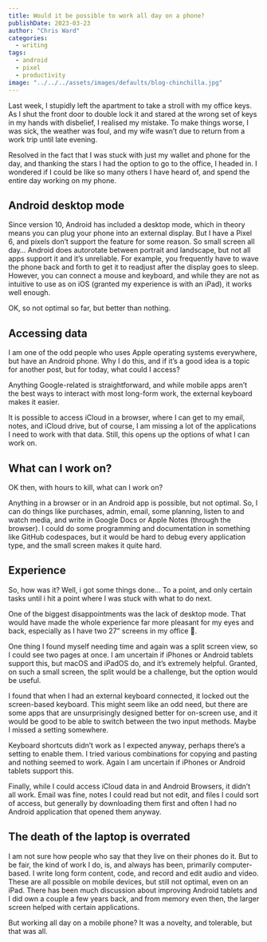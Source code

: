 ```yaml
---
title: Would it be possible to work all day on a phone?
publishDate: 2023-03-23
author: "Chris Ward"
categories:
  - writing
tags:
  - android
  - pixel
  - productivity
image: "../../../assets/images/defaults/blog-chinchilla.jpg"
---
```


Last week, I stupidly left the apartment to take a stroll with my office keys. As I shut the front door to double lock it and stared at the wrong set of keys in my hands with disbelief, I realised my mistake. To make things worse, I was sick, the weather was foul, and my wife wasn’t due to return from a work trip until late evening.

Resolved in the fact that I was stuck with just my wallet and phone for the day, and thanking the stars I had the option to go to the office, I headed in. I wondered if I could be like so many others I have heard of, and spend the entire day working on my phone.

## Android desktop mode

Since version 10, Android has included a desktop mode, which in theory means you can plug your phone into an external display. But I have a Pixel 6, and pixels don’t support the feature for some reason. So small screen all day… Android does autorotate between portrait and landscape, but not all apps support it and it’s unreliable. For example, you frequently have to wave the phone back and forth to get it to readjust after the display goes to sleep.  However, you can connect a mouse and keyboard, and while they are not as intuitive to use as on iOS (granted my experience is with an iPad), it works well enough.

OK, so not optimal so far, but better than nothing.

## Accessing data

I am one of the odd people who uses Apple operating systems everywhere, but have an Android phone. Why I do this, and if it’s a good idea is a topic for another post, but for today, what could I access?

Anything Google-related is straightforward, and while mobile apps aren’t the best ways to interact with most long-form work, the external keyboard makes it easier.

It is possible to access iCloud in a browser, where I can get to my email, notes, and iCloud drive, but of course, I am missing a lot of the applications I need to work with that data. Still, this opens up the options of what I can work on.

## What can I work on?

OK then, with hours to kill, what can I work on?

Anything in a browser or in an Android app is possible, but not optimal. So, I can do things like purchases, admin, email, some planning, listen to and watch media, and write in Google Docs or Apple Notes (through the browser). I could do some programming and documentation in something like GitHub codespaces, but it would be hard to debug every application type, and the small screen makes it quite hard.

## Experience

So, how was it? Well, i got some things done… To a point, and only certain tasks until i hit a point where I was stuck with what to do next.

One of the biggest disappointments was the lack of desktop mode. That would have made the whole experience far more pleasant for my eyes and back, especially as I have two 27” screens in my office 🤩.

One thing I found myself needing time and again was a split screen view, so I could see two pages at once. I am uncertain if iPhones or Android tablets support this, but macOS and iPadOS do, and it’s extremely helpful. Granted, on such a small screen, the split would be a challenge, but the option would be useful.

I found that when I had an external keyboard connected, it locked out the screen-based keyboard. This might seem like an odd need, but there are some apps that are unsurprisingly designed better for on-screen use, and it would be good to be able to switch between the two input methods. Maybe I missed a setting somewhere.

Keyboard shortcuts didn’t work as I expected anyway, perhaps there’s a setting to enable them. I tried various combinations for copying and pasting and nothing seemed to work. Again I am uncertain if iPhones or Android tablets support this.

Finally, while I could access iCloud data in and Android Browsers, it didn’t all work. Email was fine, notes I could read but not edit, and files I could sort of access, but generally by downloading them first and often I had no Android application that opened them anyway.

## The death of the laptop is overrated

I am not sure how people who say that they live on their phones do it. But to be fair, the kind of work I do, is, and always has been, primarily computer-based. I write long form content, code, and record and edit audio and video. These are all possible on mobile devices, but still not optimal, even on an iPad. There has been much discussion about improving Android tablets and I did own a couple a few years back, and from memory even then, the larger screen helped with certain applications.

But working all day on a mobile phone? It was a novelty, and tolerable, but that was all.